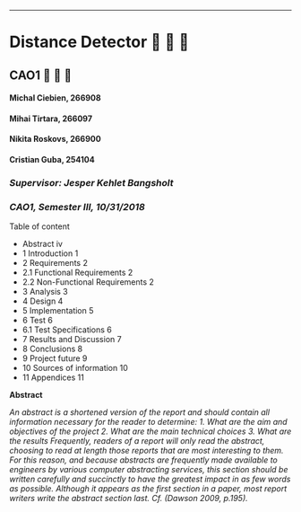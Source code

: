 -----------------------------------------------------------------------------------------------------------------------------

# Distance Detector :camel: :camel: :camel: 

## CAO1 :metal: :metal: :metal: 


#### Michal Ciebien, 266908 
#### Mihai Tirtara, 266097
#### Nikita Roskovs, 266900
#### Cristian Guba, 254104 
   ### _Supervisor: Jesper Kehlet Bangsholt_
   ### _CAO1, Semester III, 10/31/2018_
   
   
   
   Table of content

* Abstract	iv
* 1	Introduction	1
* 2	Requirements	2
 * 2.1	Functional Requirements	2
 * 2.2	Non-Functional Requirements	2
* 3	Analysis	3
* 4	Design	4
* 5	Implementation	5
* 6	Test	6
* 6.1	Test Specifications	6
* 7	Results and Discussion	7
* 8	Conclusions	8
* 9	Project future	9
* 10	Sources of information	10
* 11	Appendices	11




__Abstract__


*An abstract is a shortened version of the report and should contain all information necessary for the reader to determine:*
*1.	What are the aim and objectives of the project*
*2.	What are the main technical choices*
*3.	What are the results*
*Frequently, readers of a report will only read the abstract, choosing to read at length those reports that are most interesting to them. For this reason, and because abstracts are frequently made available to engineers by various computer abstracting services, this section should be written carefully and succinctly to have the greatest impact in as few words as possible.*
*Although it appears as the first section in a paper, most report writers write the abstract section last.
Cf. (Dawson 2009, p.195).*

